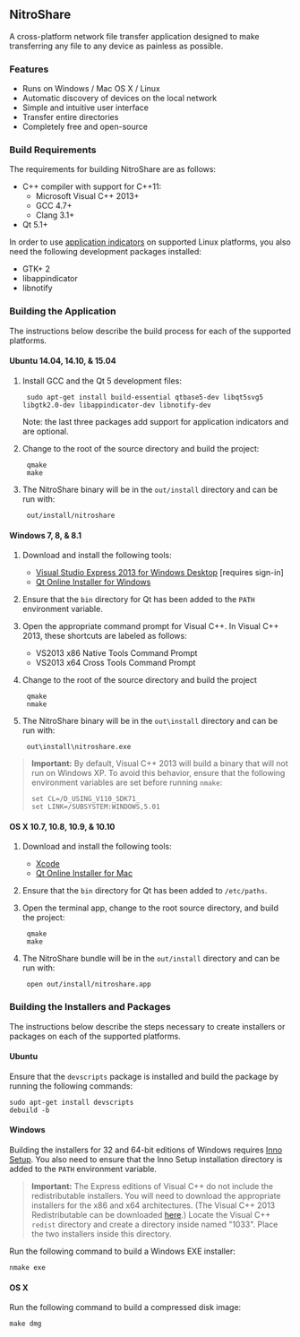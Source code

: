 ## NitroShare

A cross-platform network file transfer application designed to make transferring any file to any device as painless as possible.

### Features

* Runs on Windows / Mac OS X / Linux
* Automatic discovery of devices on the local network
* Simple and intuitive user interface
* Transfer entire directories
* Completely free and open-source

### Build Requirements

The requirements for building NitroShare are as follows:

* C++ compiler with support for C++11:
    * Microsoft Visual C++ 2013+
    * GCC 4.7+
    * Clang 3.1+
* Qt 5.1+

In order to use [application indicators](https://unity.ubuntu.com/projects/appindicators/) on supported Linux platforms, you also need the following development packages installed:

* GTK+ 2
* libappindicator
* libnotify

### Building the Application

The instructions below describe the build process for each of the supported platforms.

#### Ubuntu 14.04, 14.10, & 15.04

1. Install GCC and the Qt 5 development files:

        sudo apt-get install build-essential qtbase5-dev libqt5svg5 libgtk2.0-dev libappindicator-dev libnotify-dev

   Note: the last three packages add support for application indicators and are optional.

2. Change to the root of the source directory and build the project:

        qmake
        make

3. The NitroShare binary will be in the `out/install` directory and can be run with:

        out/install/nitroshare

#### Windows 7, 8, & 8.1

1. Download and install the following tools:

    - [Visual Studio Express 2013 for Windows Desktop](http://go.microsoft.com/?linkid=9832280&clcid=0x409) [requires sign-in]
    - [Qt Online Installer for Windows](http://www.qt.io/download-open-source/)

2. Ensure that the `bin` directory for Qt has been added to the `PATH` environment variable.

3. Open the appropriate command prompt for Visual C++. In Visual C++ 2013, these shortcuts are labeled as follows:

    - VS2013 x86 Native Tools Command Prompt
    - VS2013 x64 Cross Tools Command Prompt

4. Change to the root of the source directory and build the project

        qmake
        nmake

5. The NitroShare binary will be in the `out\install` directory and can be run with:

        out\install\nitroshare.exe

> **Important:** By default, Visual C++ 2013 will build a binary that will not run on Windows XP. To avoid this behavior, ensure that the following environment variables are set before running `nmake`:
>
>     set CL=/D_USING_V110_SDK71_
>     set LINK=/SUBSYSTEM:WINDOWS,5.01

#### OS X 10.7, 10.8, 10.9, & 10.10

1. Download and install the following tools:

    - [Xcode](https://itunes.apple.com/ca/app/xcode/id497799835?mt=12)
    - [Qt Online Installer for Mac](http://www.qt.io/download-open-source/)

2. Ensure that the `bin` directory for Qt has been added to `/etc/paths`.

3. Open the terminal app, change to the root source directory, and build the project:

        qmake
        make

4. The NitroShare bundle will be in the `out/install` directory and can be run with:

        open out/install/nitroshare.app

### Building the Installers and Packages

The instructions below describe the steps necessary to create installers or packages on each of the supported platforms.

#### Ubuntu

Ensure that the `devscripts` package is installed and build the package by running the following commands:

    sudo apt-get install devscripts
    debuild -b

#### Windows

Building the installers for 32 and 64-bit editions of Windows requires [Inno Setup](http://www.jrsoftware.org/isinfo.php). You also need to ensure that the Inno Setup installation directory is added to the `PATH` environment variable.

> **Important:** The Express editions of Visual C++ do not include the redistributable installers. You will need to download the appropriate installers for the x86 and x64 architectures. (The Visual C++ 2013 Redistributable can be downloaded [here](http://www.microsoft.com/en-us/download/details.aspx?id=40784).) Locate the Visual C++ `redist` directory and create a directory inside named "1033". Place the two installers inside this directory.

Run the following command to build a Windows EXE installer:

    nmake exe

#### OS X

Run the following command to build a compressed disk image:

    make dmg
